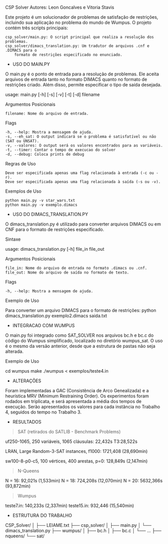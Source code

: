 CSP Solver
Autores: Leon Goncalves e Vitoria Stavis

Este projeto é um solucionador de problemas de satisfação de restrições,
incluindo sua aplicação no problema do mundo de Wumpus.
O projeto contém três scripts principais:

    csp_solver/main.py: O script principal que realiza a resolução dos problemas.
    csp_solver/dimacs_translation.py: Um tradutor de arquivos .cnf e .DIMACS para o
        formato de restrições especificado no enunciado.



- USO DO MAIN.PY

O main.py é o ponto de entrada para a resolução de problemas.
Ele aceita arquivos de entrada tanto no formato DIMACS
quanto no formato de restrições criado.
Além disso, permite especificar o tipo de saída desejada.

usage: main.py [-h] [-s] [-v] [-t] [-d] filename

Argumentos Posicionais

    filename: Nome do arquivo de entrada.

Flags

    -h, --help: Mostra a mensagem de ajuda.   
    -s, --eh_sat: O output indicará se o problema é satisfatível ou não (SAT ou UNSAT).
    -v, --valores: O output será os valores encontrados para as variáveis.
    -t, --timer: Contar o tempo de execucao do solver
    -d, --debug: Coloca prints de debug

Regras de Uso

    Deve ser especificada apenas uma flag relacionada à entrada (-c ou -r).
    Deve ser especificada apenas uma flag relacionada à saída (-s ou -v).

Exemplos de Uso

    python main.py -v star_wars.txt
    python main.py -v exemplo.dimacs



- USO DO DIMACS_TRANSLATION.PY

O dimacs_translation.py é utilizado para converter arquivos DIMACS ou em CNF
para o formato de restrições especificado.

Sintaxe

usage: dimacs_translation.py [-h] file_in file_out

Argumentos Posicionais

    file_in: Nome do arquivo de entrada no formato .dimacs ou .cnf.
    file_out: Nome do arquivo de saída no formato de texto.

Flags

    -h, --help: Mostra a mensagem de ajuda.

Exemplo de Uso

Para converter um arquivo DIMACS para o formato de restrições:
    python dimacs_translation.py exemplo2.dimacs saida.txt



- INTEGRACAO COM WUMPUS

O main.py foi integrado como SAT_SOLVER nos arquivos bc.h e bc.c
do código do Wumpus simplificado, localizado no diretório wumpus_sat.
O uso é o mesmo da versão anterior,
desde que a estrutura de pastas não seja alterada.

Exemplo de Uso

cd wumpus
make 
./wumpus < exemplos/teste4.in



- ALTERAÇÕES 

Foram implementadas a GAC (Consistência de Arco Genealizada) e a heurística MRV (Minimum Restraining Order). Os experimentos foram rodados em triplicata, e será apresentada a média dos tempos de execução.
Serão apresentados os valores para cada instância no Trabalho 4, seguidos do tempo no Trabalho 3.


- RESULTADOS

> SAT (retirados do SATLIB - Benchmark Problems)

uf250-1065, 250 variáveis, 1065 cláusulas: 22,432s
					T3:28,522s

LRAN, Large Random-3-SAT instances, f1000: 1721,408 (28,690min)

sw100-8-p0-c5, 100 vértices, 400 arestas, p=0: 128,849s (2,147min)

> N-Queens

N = 16: 92,021s (1,533min)
N = 18: 724,208s (12,070min)
N = 20: 5632,366s (93,872min)

> Wumpus

teste7.in: 140,233s (2,337min)
teste15.in: 932,446 (15,540min)




- ESTRUTURA DO TRABALHO

CSP_Solver/
│
├── LEIAME.txt
├── csp_solver/
│   ├── main.py
│   └── dimacs_translation.py
├── wumpus/
│   ├── bc.h
│   ├── bc.c
│   └── ...
├── nqueens/
└── sat/
